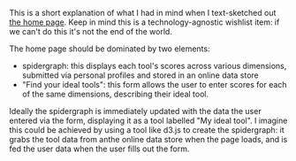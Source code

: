 This is a short explanation of what I had in mind when I text-sketched out [the home page](README). Keep in mind this is a technology-agnostic wishlist item: if we can't do this it's not the end of the world.

The home page should be dominated by two elements:
* spidergraph: this displays each tool's scores across various dimensions, submitted via personal profiles and stored in an online data store
* "Find your ideal tools": this form allows the user to enter scores for each of the same dimensions, describing their ideal tool.

Ideally the spidergraph is immediately updated with the data the user entered via the form, displaying it as a tool labelled "My ideal tool". I imagine this could be achieved by using a tool like d3.js to create the spidergraph: it grabs the tool data from anthe online data store when the page loads, and is fed the user data when the user fills out the form.  




  
